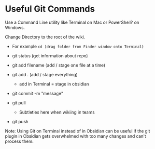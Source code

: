 # Useful Git Commands

Use a Command Line utility like Terminal on Mac or PowerShell? on Windows. 

Change Directory to the root of the wiki. 
- For example `cd (drag folder from Finder window onto Terminal)`

- git status (get information about repo) 
- git add filename (add / stage one file at a time)
- git add . (add / stage everything) 
	- add in Terminal = stage in obsidian
- git commit -m "message" 
- git pull  
	- Subtleties here when wikiing in teams
- git push  

Note: Using Git on Terminal instead of in Obsidian can be useful if the git plugin in Obsidian gets overwhelmed with too many changes and can't process them. 